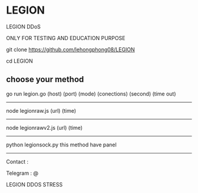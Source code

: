 # LEGION

LEGION DDoS

ONLY FOR TESTING AND EDUCATION PURPOSE

git clone https://github.com/lehongphong08/LEGION

cd LEGION

choose your method 
------------

go run legion.go (host) (port) (mode) (conections) (second) (time out)  

-------------

node legionraw.js (url) (time)

--------------

node legionrawv2.js (url) (time)

---------------

python legionsock.py  this method have panel

----------------
Contact : 

Telegram : @

LEGION DDOS STRESS
